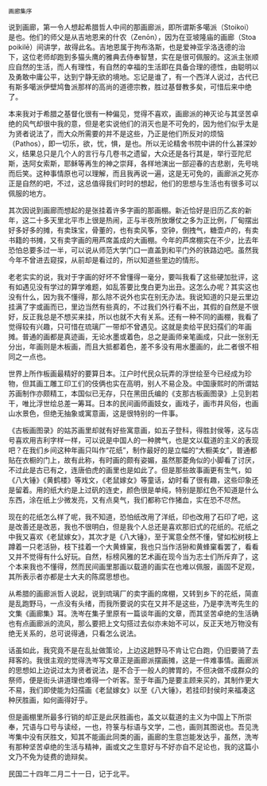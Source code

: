     画廊集序 

   说到画廊，第一令人想起希腊哲人中间的那画廊派，即所谓斯多噶派（Stoikoi）是也。他们的师父是从吉地恩来的什农（Zenōn），因为在亚坡隆庙的画廊（Stoa poikilē）间讲学，故得此名。吉地恩属于拘布洛斯，也是爱神亚孚洛迭德的治下，这位老师却跑到多猫头鹰的雅典去侍奉智慧，实在是很可佩服的。这派主张顺应自然的生活，而人有理性，有自然的幸福的生活即在具备合理的德性，由聪明以及勇敢中庸公平，达到宁静无欲的境地。忘记是谁了，有一个西洋人说过，古代已有斯多噶派伊壁鸠鲁派那样的高尚的道德宗教，胜过基督教多矣，可惜后来中绝了。

   本来我对于希腊之基督化很有一种偏见，觉得不喜欢，画廊派的神灭论与其坚苦卓绝的风气却很中我的意，但是老实说他们的消灭也是不可免的，因为他们似乎太是为贤者说法了，而大众所需要的并不是这些，乃正是他们所反对的烦恼（Pathos），即一切乐，欲，忧，惧，是也。所以无论精舍书院中讲的什么甚深妙义，结果总只是几个人的言行与几卷书之遗留，大众还是各行其是，举行亚陀尼斯，迭阿女索斯，耶稣等再生的神之崇拜，各样地演出一部迎春的古悲剧，先号咷而后笑。这种事情原也可以理解，而且我再说一遍，这是无可免的，画廊派之死亦正是自然的吧，不过，这总值得我们时时的想起，他们的思想与生活也有很多可以佩服的地方。

   其次因说到画廊而想起的是张挂着许多字画的那画棚。新近恰好是旧历乙亥的新年，这二十多天里北平市上很是热闹，正与半夜所放爆仗之多为正比例，厂甸摆出好多好多的摊，有卖珠宝，骨董的，也有卖风筝，空钟，倒拽气，糖壶卢的，有卖书籍的书摊，又有卖字画的用芦席盖成的大画棚。今年的芦席棚实在不少，比去年恐怕总要多过一半，可以说从师范大学门口一直盖到和平门外的铁路边吧。虽然我今年不曾进去窥探，从前却是看过的，所以知道些里边的情形。

   老老实实的说，我对于字画的好坏不曾懂得一毫分，要叫我看了这些硬加批评，这有如遇见没有学过的算学难题，如乱答要比曳白更为出丑。这怎么办呢？其实这也没有什么，因为我不懂得，那么除不说外也实在别无办法。我说知道的只是云里边挂满了字或画而已，里边当然有些真的，不过我们外行看不出，其假的自然是不很好，反正我总是不想买来挂，所以也就不大有关系。还有一种不同的画棚，我看了觉得较有兴趣，只可惜在琉璃厂一带却不曾遇见。这就是卖给平民妇孺们的年画摊。普通的画都是真迹画，无论水墨或着色，总之是画师亲笔画成，只此一张别无分出，年画则是木板画，而且大抵都着色，差不多没有用水墨画的，此二者很不相同之一点也。

   世界上所作板画最精好的要算日本。江户时代民众玩弄的浮世绘至今已经成为珍物，但其画工雕工印工们的伎俩也实在高明，别人不易企及。中国康熙时的所谓姑苏画制作亦颇精工，本国似已无存，只在黑田氏编的《支那古板画图录》上见到若干，唯比浮世绘总差一筹耳。日本的民间画师画妓女，画戏子，画市井风俗，也画山水景色，但绝无抽象或寓意画，这是很特别的一件事。

   《古板画图录》的姑苏画里却就有好些寓意画，如五子登科，得胜封侯等，这与店号喜欢用吉利字样一样，可以说是中国人的一种脾气，也是文以载道的主义的表现吧？在我们乡间这种年画只叫作“花纸”，制作最好的是立幅的“大橱美女”，普通都贴在衣橱的门上，故有此称，有时画的颇有姿媚，虽然那菱角似的小脚看了讨厌，不过此是古已有之，连唐伯虎的画里也是如此了。但是那些故事画更有生气，如《八大锤》《黄鹤楼》等戏文，《老鼠嫁女》等童话，幼时看了很有趣，这些印象还是留着。用的纸大约是上过矾的连史，颜色很是单纯，特别是那红色不知道是什么东西，涂在纸上少微发亮，又有点臭气，我们都称它作猪血，实在恐不尽然。

   现在的花纸怎么样了呢，我不知道，恐怕纸改用了洋纸，印也改用了石印了吧，这是改善还是改恶，我也不很明白，但是我个人总还是喜欢那旧式的花纸的。花纸之中我又喜欢《老鼠嫁女》，其次才是《八大锤》，至于寓意全然不懂，譬如松树枝上蹲着一只老活狲，枝下挂着一个大黄蜂窠，我也只当作活狲和黄蜂窠看罢了，看看又并不觉得有什么好玩。自然，标榜风雅的艺术画在现今当为志士们所斥弃了，这个本来我也不懂得，然而民间画里那画以载道的画实在也难以佩服，画固不足观，其所表示者亦都是士大夫的陈腐思想也。

   从希腊的画廊派哲人说起，说到琉璃厂的卖字画的席棚，又转到乡下的花纸，简直是乱跑野马，一点没有头绪，而我所要说的实在又并不是这些，乃是李洗岑先生的文集《画廊集》耳。洗岑在集子里原有一篇谈年画的文章，而其坚苦卓绝的生活确也有点画廊派的流风，那么要把上文勾搭过去似亦未始不可以，反正天地万物没有绝无关系的，总可说得通，只看怎么说法。

   话虽如此，我究竟不是在乱扯做策论，上边这趟野马不肯让它白跑，仍旧要骑了去拜客的。我很主观的觉得洗岑写文章正是画廊派摆画摊，这是一件难事情。画廊派的思想如上边说过太为贤者说法，是不合于一般人的脾胃的，不但决做不成群众的祭师，便是街头讲道理也难得一个听客。至于年画乃是要主顾来买的，其制作更大不易，我们即使能为妇孺画《老鼠嫁女》以至《八大锤》，若挂印封侯时来福凑这种厌胜画，如何画得好乎。

   但是画棚里所最多行销的却正是此厌胜画也，盖文以载道的主义为中国上下所崇奉，咒语与口号与读经，一也，符箓与标语与文学，二也，画则其图说也。吾见洗岑集中没有厌胜文，知其不能画此同类的画，画廊的生意岂能发达乎，虽然，洗岑有那种坚苦卓绝的生活与精神，画或文之生意好与不好亦自不足论也，我的这篇小文乃不免为徒费的诡辩矣。

   民国二十四年二月二十一日，记于北平。

